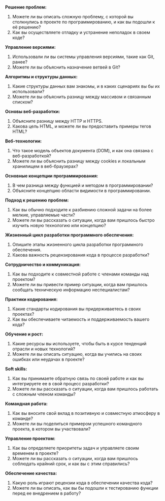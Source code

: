 **Решение проблем:**
1. Можете ли вы описать сложную проблему, с которой вы столкнулись в проекте по программированию, и как вы подошли к её решению?
2. Как вы осуществляете отладку и устранение неполадок в своем коде?

**Управление версиями:**
1. Использовали ли вы системы управления версиями, такие как Git, ранее?
2. Можете ли вы объяснить назначение ветвей в Git?

**Алгоритмы и структуры данных:**
1. Какие структуры данных вам знакомы, и в каких сценариях вы бы их использовали?
2. Можете ли вы объяснить разницу между массивом и связанным списком?

**Основы веб-разработки:**
1. Объясните разницу между HTTP и HTTPS.
2. Какова цель HTML, и можете ли вы предоставить примеры тегов HTML?
   
**Веб-технологии:**
1. Что такое модель объектов документа (DOM), и как она связана с веб-разработкой?
2. Можете ли вы объяснить разницу между cookies и локальным хранилищем в веб-браузерах?

**Основные концепции программирования:**
1. В чем разница между функцией и методом в программировании?
2. Объясните концепцию области видимости в программировании.

**Подход к решению проблем:**
1. Как вы обычно подходите к разбиению сложной задачи на более мелкие, управляемые части?
2. Можете ли вы рассказать о ситуации, когда вам пришлось быстро изучить новую технологию или концепцию?

**Жизненный цикл разработки программного обеспечения:**
1. Опишите этапы жизненного цикла разработки программного обеспечения.
2. Какова важность рецензирования кода в процессе разработки?

**Сотрудничество и коммуникация:**
1. Как вы подходите к совместной работе с членами команды над проектом?
2. Можете ли вы привести пример ситуации, когда вам пришлось сообщать техническую информацию неспециалистам?

**Практики кодирования:**
1. Какие стандарты кодирования вы придерживаетесь в своих проектах?
2. Как вы обеспечиваете читаемость и поддерживаемость вашего кода?

**Обучение и рост:**
1. Какие ресурсы вы используете, чтобы быть в курсе тенденций отрасли и новых технологий?
2. Можете ли вы описать ситуацию, когда вы учились на своих ошибках или неудачах в проекте?

**Soft skills:**
1. Как вы принимаете обратную связь по своей работе и как вы интегрируете ее в свой процесс разработки?
2. Можете ли вы рассказать о ситуации, когда вам пришлось работать с сложным членом команды?

**Командная работа:**
1. Как вы вносите свой вклад в позитивную и совместную атмосферу в команде?
2. Можете ли вы поделиться примером успешного командного проекта, в котором вы участвовали?

**Управление проектом:**
1. Как вы определяете приоритеты задач и управляете своим временем в проекте?
2. Можете ли вы рассказать о ситуации, когда вам пришлось соблюдать крайний срок, и как вы с этим справились?

**Обеспечение качества:**
1. Какую роль играют рецензии кода в обеспечении качества кода?
2. Можете ли вы описать, как вы бы подошли к тестированию функции перед ее внедрением в работу?